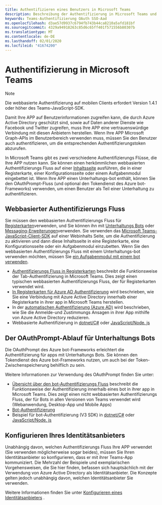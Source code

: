 ```yaml
---
title: Authentifizieren eines Benutzers in Microsoft Teams
description: Beschreibung der Authentifizierung in Microsoft Teams und ihrer Verwendung in ihren apps
keywords: Teams-Authentifizierung OAuth SSO-Aad
ms.openlocfilehash: d3ae57d9937c6794fb743b44ca8210a5afd181bf
ms.sourcegitcommit: 4329a94918263c85d6c65ff401f571556b80307b
ms.translationtype: MT
ms.contentlocale: de-DE
ms.lasthandoff: 02/01/2020
ms.locfileid: "41674200"
---
```

# <a name="authentication-in-teams"></a>Authentifizierung in Microsoft Teams

> [!Note]
> Die webbasierte Authentifizierung auf mobilen Clients erfordert Version 1.4.1 oder höher des Teams-JavaScript-SDK.

Damit Ihre APP auf Benutzerinformationen zugreifen kann, die durch Azure Active Directory geschützt sind, sowie auf Daten anderer Dienste wie Facebook und Twitter zugreifen, muss Ihre APP eine vertrauenswürdige Verbindung mit diesen Anbietern herstellen. Wenn Ihre APP Microsoft Graph-APIs im Benutzerbereich verwenden muss, müssen Sie den Benutzer auch authentifizieren, um die entsprechenden Authentifizierungstoken abzurufen.

In Microsoft Teams gibt es zwei verschiedene Authentifizierungs Flüsse, die Ihre APP nutzen kann. Sie können einen herkömmlichen webbasierten Authentifizierungs Fluss auf einer [Inhaltsseite](~/tabs/how-to/create-tab-pages/content-page.md) ausführen, die in einer Registerkarte, einer Konfigurationsseite oder einem Aufgabenmodul eingebettet ist. Wenn Ihre APP einen Unterhaltungs-bot enthält, können Sie den OAuthPrompt-Fluss (und optional den Tokendienst des Azure bot-Frameworks) verwenden, um einen Benutzer als Teil einer Unterhaltung zu authentifizieren.

## <a name="web-based-authentication-flow"></a>Webbasierter Authentifizierungs Fluss

Sie müssen den webbasierten Authentifizierungs Fluss für [Registerkarten](~/tabs/what-are-tabs.md)verwenden, und Sie können ihn mit [Unterhaltungs Bots](~/bots/what-are-bots.md) oder [Messaging-Erweiterungen](~/messaging-extensions/what-are-messaging-extensions.md)verwenden. Sie verwenden das [Microsoft Teams-JavaScript-Client-SDK](/javascript/api/overview/msteams-client) auf einer Webinhalts Seite, um die Authentifizierung zu aktivieren und dann diese Inhaltsseite in eine Registerkarte, eine Konfigurationsseite oder ein Aufgabenmodul einzubetten. Wenn Sie den webbasierten Authentifizierungs Fluss mit einem Unterhaltungs-bot verwenden möchten, müssen Sie [ein Aufgabenmodul mit einem bot verwenden](~/task-modules-and-cards/task-modules/task-modules-bots.md).

* [Authentifizierungs Fluss in Registerkarten](~/tabs/how-to/authentication/auth-flow-tab.md) beschreibt die Funktionsweise der Tab-Authentifizierung in Microsoft Teams. Dies zeigt einen typischen webbasierten Authentifizierungs Fluss, der für Registerkarten verwendet wird.
* [In Registerkarten für Azure AD Authentifizierung](~/tabs/how-to/authentication/auth-tab-AAD.md) wird beschrieben, wie Sie eine Verbindung mit Azure Active Directory innerhalb einer Registerkarte in ihrer app in Microsoft Teams herstellen.
* In der [automatischen Authentifizierung (Azure AD)](~/tabs/how-to/authentication/auth-silent-AAD.md) wird beschrieben, wie Sie die Anmelde-und Zustimmungs Ansagen in ihrer App mithilfe von Azure Active Directory reduzieren.
* Webbasierte Authentifizierung in [dotnet/C#](https://github.com/OfficeDev/microsoft-teams-sample-complete-csharp) oder [JavaScript/Node. js](https://github.com/OfficeDev/microsoft-teams-sample-complete-node)

## <a name="the-oauthprompt-flow-for-conversational-bots"></a>Der OAuthPrompt-Ablauf für Unterhaltungs Bots

Die OAuthPrompt des Azure bot-Frameworks erleichtert die Authentifizierung für apps mit Unterhaltungs Bots. Sie können den Tokendienst des Azure bot-Frameworks nutzen, um auch bei der Token-Zwischenspeicherung behilflich zu sein.

Weitere Informationen zur Verwendung des OAuthPrompt finden Sie unter:

* [Übersicht über den bot-Authentifizierungs Fluss](~/bots/how-to/authentication/auth-flow-bot.md) beschreibt die Funktionsweise der Authentifizierung innerhalb eines bot in ihrer app in Microsoft Teams. Dies zeigt einen nicht webbasierten Authentifizierungs Fluss, der für Bots in allen Versionen von Teams verwendet wird (Webanwendung, Desktop-App und Mobile Apps)
* [Bot-Authentifizierung](~/bots/how-to/authentication/add-authentication.md)
* Beispiel für bot-Authentifizierung (V3 SDK) in [dotnet/C#](https://github.com/microsoft/BotBuilder-Samples/tree/master/samples/csharp_dotnetcore/46.teams-auth) oder [JavaScript/Node. js](https://github.com/microsoft/BotBuilder-Samples/tree/master/samples/javascript_nodejs/46.teams-auth)

## <a name="configure-your-identity-provider"></a>Konfigurieren Ihres Identitätsanbieters

Unabhängig davon, welchen Authentifizierungs Fluss Ihre APP verwendet (Sie verwenden möglicherweise sogar beides), müssen Sie Ihren Identitätsanbieter so konfigurieren, dass er mit ihrer Teams-App kommuniziert. Die Mehrzahl der Beispiele und exemplarischen Vorgehensweisen, die Sie hier finden, befassen sich hauptsächlich mit der Verwendung von Azure Active Directory als Identitätsanbieter. Die Konzepte gelten jedoch unabhängig davon, welchen Identitätsanbieter Sie verwenden.

Weitere Informationen finden Sie unter [Konfigurieren eines Identitätsanbieters](~/concepts/authentication/configure-identity-provider.md) .
